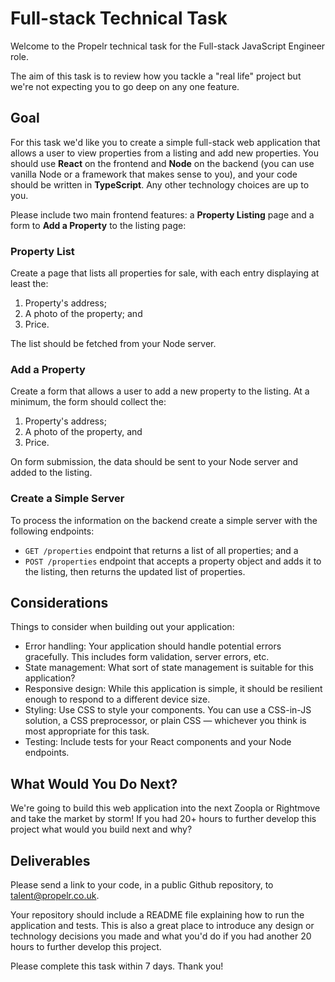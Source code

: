 # Full-stack Technical Task

Welcome to the Propelr technical task for the Full-stack JavaScript Engineer role. 

The aim of this task is to review how you tackle a "real life" project but we're not expecting you to go deep on any one feature.

## Goal

For this task we'd like you to create a simple full-stack web application that allows a user to view properties from a listing and add new properties. You should use **React** on the frontend and **Node** on the backend (you can use vanilla Node or a framework that makes sense to you), and your code should be written in **TypeScript**. Any other technology choices are up to you. 

Please include two main frontend features: a **Property Listing** page and a form to **Add a Property** to the listing page:

### Property List
Create a page that lists all properties for sale, with each entry displaying at least the:
1. Property's address;
2. A photo of the property; and
3. Price.

The list should be fetched from your Node server.

### Add a Property
Create a form that allows a user to add a new property to the listing. At a minimum, the form should collect the:
1. Property's address;
2. A photo of the property, and
3. Price.

On form submission, the data should be sent to your Node server and added to the listing.

### Create a Simple Server
To process the information on the backend create a simple server with the following endpoints:

* `GET /properties` endpoint that returns a list of all properties; and a
* `POST /properties` endpoint that accepts a property object and adds it to the listing, then returns the updated list of properties.

## Considerations

Things to consider when building out your application:

* Error handling: Your application should handle potential errors gracefully. This includes form validation, server errors, etc.
* State management: What sort of state management is suitable for this application?
* Responsive design: While this application is simple, it should be resilient enough to respond to a different device size.
* Styling: Use CSS to style your components. You can use a CSS-in-JS solution, a CSS preprocessor, or plain CSS — whichever you think is most appropriate for this task.
* Testing: Include tests for your React components and your Node endpoints.

## What Would You Do Next?

We're going to build this web application into the next Zoopla or Rightmove and take the market by storm! If you had 20+ hours to further develop this project what would you build next and why?

## Deliverables

Please send a link to your code, in a public Github repository, to [talent@propelr.co.uk](mailto:talent@propelr.co.uk).

Your repository should include a README file explaining how to run the application and tests. This is also a great place to introduce any design or technology decisions you made and what you'd do if you had another 20 hours to further develop this project. 

Please complete this task within 7 days. Thank you!
